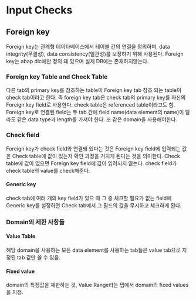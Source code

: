# Input Checks

## Foreign key

Foreign key는 관계형 데이타베이스에서 테이블 간의 연결을 정의하며, data integrity\(무결성\), data consistency\(일관성\)를 보장하기 위해 사용된다. Foreign key는 abap dic에만 정의 돼 있으며 실제 DB에는 존재하지않는다.

### Foreign key Table and Check Table

다른 tab의 primary key를 참조하는 table이 Foreign key tab 참조 되는 table이 check tab이라고 한다. 즉 foreign key tab은 check tab의 primary key를 자신의 Foreign key field로 사용한다. check table은 referenced table이라고도 함. Foreign key로 연결된 field는 두 tab 간에 field name\(data element의 name\)이 달라도 같은 data type과 length를 가져야 한다. 또 같은 domain을 사용해야한다.

### Check field

Foreign key가 check field와 연결돼 있다는 것은 Foreign key field에 입력되는 값은 Check table에 값이 있는지 확인 과정을 거치게 된다는 것을 의미한다. Check table에 값이 없으면 Foreign key field에 값이 입려되지 않는다.  check field가 check table의 value를 check해준다. 

#### Generic key 

check tab에 여러 개의 key field가 있으 때 그 중 체크할 필요가 없는 field에 Generic  key를 설정하면 Check tab에서 그 필드의 값을 무시하고 체크하게 된다.

### Domain의 제한 사항들

#### Value Table

해당 domain을 사용하는 모든 data element를 사용하는 tab들은 value tab으로 지정된 tab 값만 쓸 수 있음. 

#### Fixed value

domain의 특정값을 제한하는 것,  Value Range라는 탭에서 domain의 fixed values을 지정.






